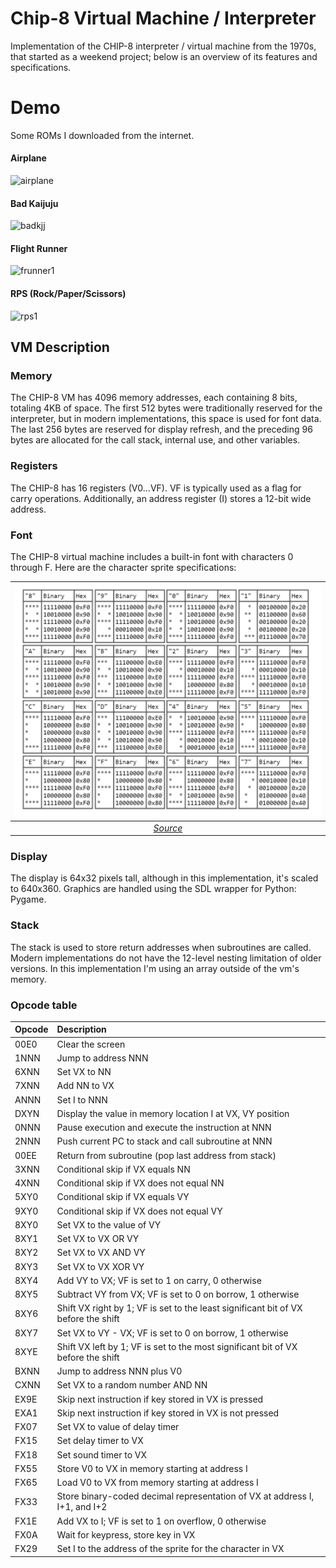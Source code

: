 # Chip-8 Virtual Machine / Interpreter

Implementation of the CHIP-8 interpreter / virtual machine from the 1970s, that started as a weekend project; below is an overview of its features and specifications.

# Demo

Some ROMs I downloaded from the internet.

#### Airplane

![airplane](https://github.com/user-attachments/assets/9ef545b3-58c9-4cf5-8dcc-7783c4c1002e)

#### Bad Kaijuju

![badkjj](https://github.com/user-attachments/assets/8d049a1b-bbdb-46ef-b2d6-1673e567221c)

#### Flight Runner
![frunner1](https://github.com/user-attachments/assets/4425950c-f1b9-4e2f-9a5b-2d97b5907205)

#### RPS (Rock/Paper/Scissors)

![rps1](https://github.com/user-attachments/assets/6ab6d3e3-1e6c-4651-bd04-53c492bd6975)

## VM Description

### Memory

The CHIP-8 VM has 4096 memory addresses, each containing 8 bits, totaling 4KB of space. The first 512 bytes were traditionally reserved for the interpreter, but in modern implementations, this space is used for font data. The last 256 bytes are reserved for display refresh, and the preceding 96 bytes are allocated for the call stack, internal use, and other variables.

### Registers

The CHIP-8 has 16 registers (V0...VF). VF is typically used as a flag for carry operations. Additionally, an address register (I) stores a 12-bit wide address.

### Font

The CHIP-8 virtual machine includes a built-in font with characters 0 through F. Here are the character sprite specifications:

| ![space-1.jpg](demos/font.jpeg) |
|:--:| 
| *[Source](https://www.cs.columbia.edu/~sedwards/classes/2016/4840-spring/designs/Chip8.pdf)* |

### Display

The display is 64x32 pixels tall, although in this implementation, it's scaled to 640x360. Graphics are handled using the SDL wrapper for Python: Pygame.

### Stack

The stack is used to store return addresses when subroutines are called. Modern implementations do not have the 12-level nesting limitation of older versions. In this implementation I'm using an array outside of the vm's memory.

### Opcode table

| Opcode | Description |
| :--- | :--- |
| 00E0 | Clear the screen |
| 1NNN | Jump to address NNN |
| 6XNN | Set VX to NN |
| 7XNN | Add NN to VX |
| ANNN | Set I to NNN |
| DXYN | Display the value in memory location I at VX, VY position |
| 0NNN | Pause execution and execute the instruction at NNN |
| 2NNN | Push current PC to stack and call subroutine at NNN |
| 00EE | Return from subroutine (pop last address from stack) |
| 3XNN | Conditional skip if VX equals NN |
| 4XNN | Conditional skip if VX does not equal NN |
| 5XY0 | Conditional skip if VX equals VY |
| 9XY0 | Conditional skip if VX does not equal VY |
| 8XY0 | Set VX to the value of VY |
| 8XY1 | Set VX to VX OR VY |
| 8XY2 | Set VX to VX AND VY |
| 8XY3 | Set VX to VX XOR VY |
| 8XY4 | Add VY to VX; VF is set to 1 on carry, 0 otherwise |
| 8XY5 | Subtract VY from VX; VF is set to 0 on borrow, 1 otherwise |
| 8XY6 | Shift VX right by 1; VF is set to the least significant bit of VX before the shift |
| 8XY7 | Set VX to VY - VX; VF is set to 0 on borrow, 1 otherwise |
| 8XYE | Shift VX left by 1; VF is set to the most significant bit of VX before the shift |
| BXNN | Jump to address NNN plus V0 |
| CXNN | Set VX to a random number AND NN |
| EX9E | Skip next instruction if key stored in VX is pressed |
| EXA1 | Skip next instruction if key stored in VX is not pressed |
| FX07 | Set VX to value of delay timer |
| FX15 | Set delay timer to VX |
| FX18 | Set sound timer to VX |
| FX55 | Store V0 to VX in memory starting at address I |
| FX65 | Load V0 to VX from memory starting at address I |
| FX33 | Store binary-coded decimal representation of VX at address I, I+1, and I+2 |
| FX1E | Add VX to I; VF is set to 1 on overflow, 0 otherwise |
| FX0A | Wait for keypress, store key in VX |
| FX29 | Set I to the address of the sprite for the character in VX |


